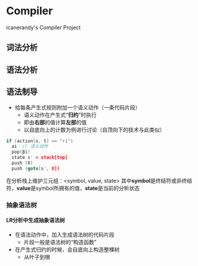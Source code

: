 # Compiler
icanerandy's Compiler Project

## 词法分析

## 语法分析
## 语法制导
- 给每条产生式规则附加一个语义动作（一条代码片段）
  - 语义动作在产生式“**归约**”时执行
  - 即由**右部**的值计算**左部**的值
  - 以自底向上的计数为例进行讨论（自顶向下的技术与此类似）
```cpp
if (action[s, t] == "ri")
  ai  // 语义动作
  pop(βi)
  state s' = stack[top]
  push (X)
  push (goto[s', X])
```
在分析栈上维护三元组：<symbol, value, state>
其中**symbol**是终结符或非终结符，**value**是symbol所拥有的值，**state**是当前的分析状态
### 抽象语法树
#### LR分析中生成抽象语法树
- 在语法动作中，加入生成语法树的代码片段
  - 片段一般是语法树的“构造函数”
- 在产生式归约的时候，会自底向上构造整棵树
  - 从叶子到根
